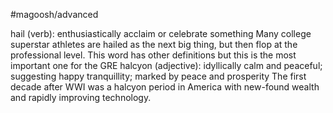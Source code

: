 #magoosh/advanced

hail (verb): enthusiastically acclaim or celebrate something 
Many college superstar athletes are hailed as the next big thing, but then flop at the professional level. 
This word has other definitions but this is the most important one for the GRE 
halcyon (adjective): idyllically calm and peaceful; suggesting happy tranquillity; marked by peace and 
prosperity 
The first decade after WWI was a halcyon period in America with new-found wealth and rapidly 
improving technology. 
